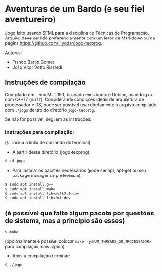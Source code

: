 # Aventuras de um Bardo (e seu fiel aventureiro)

Jogo feito usando SFML para a disciplina de Técnicas de Programação.
Arquivo deve ser lido preferencialmente com um leitor de Markdown ou
na página https://github.com/Hyodar/jogo-tecprog.

Autores:
- Franco Barpp Gomes
- João Vítor Dotto Rissardi

## Instruções de compilação

Compilado em Linux Mint 19.1, baseado em Ubuntu e Debian, usando g++ 
com C++17 (ou 1z). Considerando condições ideais de arquitetura de 
processador e OS, pode ser possível usar diretamente o arquivo compilado,
com `./jogo` dentro do diretório `jogo-tecprog`.

Se não for possível, seguem as instruções:

### Instruções para compilação:

  (`$ ` indica a linha de comando do terminal)
  - A partir desse diretório (jogo-tecprog), 
  ```bash
  $ cd jogo
  ```
  - Para instalar os pacotes necessários (pode ser apt, apt-get ou seu package manager de preferência): 
  ```bash
  $ sudo apt install g++
  $ sudo apt install make 
  $ sudo apt install libwxgtk3.0-dev
  $ sudo apt install libsfml-dev
  ```
  (é possível que falte algum pacote por questões de sistema, mas a princípio são esses)
  - 
  ```bash
  $ make
  ```
  (opcionalmente é possível colocar `make -j<NUM_THREADS_DO_PROCESSADOR>` para compilação mais rápida)
  - Após a compilação terminar: 
  ```bash
  $ ./jogo
  ```
